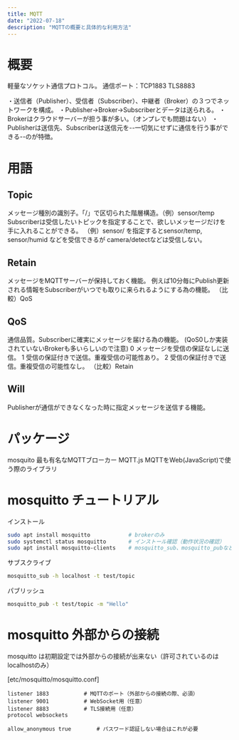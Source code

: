 ```yaml
---
title: MQTT
date: "2022-07-18"
description: "MQTTの概要と具体的な利用方法"
---
```


# 概要
軽量なソケット通信プロトコル。
通信ポート：TCP1883 TLS8883

・送信者（Publisher）、受信者（Subscriber）、中継者（Broker）の３つでネットワークを構成。
・Publisher→Broker→Subscriberとデータは送られる。
・Brokerはクラウドサーバーが担う事が多い。（オンプレでも問題はない）
・Publisherは送信先、Subscriberは送信元を--一切気にせずに通信を行う事ができる--のが特徴。


# 用語
## Topic
メッセージ種別の識別子。「/」で区切られた階層構造。（例）sensor/temp
Subscriberは受信したいトピックを指定することで、欲しいメッセージだけを手に入れることができる。
（例）sensor/ を指定するとsensor/temp, sensor/humid などを受信できるが camera/detectなどは受信しない。

## Retain
メッセージをMQTTサーバーが保持しておく機能。
例えば10分毎にPublish更新される情報をSubscriberがいつでも取りに来られるようにする為の機能。
（比較）QoS

## QoS
通信品質。Subscriberに確実にメッセージを届ける為の機能。
(QoS0しか実装されていないBrokerも多いらしいので注意)
0	メッセージを受信の保証なしに送信。
1	受信の保証付きで送信。重複受信の可能性あり。
2	受信の保証付きで送信。重複受信の可能性なし。
（比較）Retain

## Will
Publisherが通信ができなくなった時に指定メッセージを送信する機能。


# パッケージ
mosquito    最も有名なMQTTブローカー
MQTT.js     MQTTをWeb(JavaScript)で使う際のライブラリ



# mosquitto チュートリアル
インストール
```bash
sudo apt install mosquitto            # brokerのみ
sudo systemctl status mosquitto       # インストール確認（動作状況の確認）
sudo apt install mosquitto-clients    # mosquitto_sub、mosquitto_pubなど
```

サブスクライブ
```bash
mosquitto_sub -h localhost -t test/topic
```

パブリッシュ
```bash
mosquitto_pub -t test/topic -m "Hello"
```


# mosquitto 外部からの接続
mosquitto は初期設定では外部からの接続が出来ない（許可されているのはlocalhostのみ）

[etc/mosquitto/mosquitto.conf]
```
listener 1883           # MQTTのポート（外部からの接続の際、必須）
listener 9001           # WebSocket用（任意）
listener 8883           # TLS接続用（任意）
protocol websockets

allow_anonymous true 		# パスワード認証しない場合はこれが必要
```
